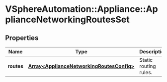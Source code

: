 # VSphereAutomation::Appliance::ApplianceNetworkingRoutesSet

## Properties
Name | Type | Description | Notes
------------ | ------------- | ------------- | -------------
**routes** | [**Array&lt;ApplianceNetworkingRoutesConfig&gt;**](ApplianceNetworkingRoutesConfig.md) | Static routing rules. | 


